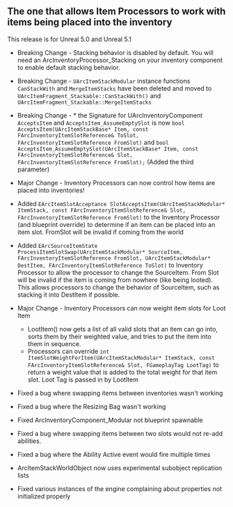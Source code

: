 ## The one that allows Item Processors to work with items being placed into the inventory

This release is for Unreal 5.0 and Unreal 5.1

* Breaking Change - Stacking behavior is disabled by default.  You will need an ArcInventoryProcessor_Stacking on your inventory component to enable default stacking behavior. 
* Breaking Change - `UArcItemStackModular` instance functions `CanStackWith` and `MergeItemStacks` have been deleted and moved to `UArcItemFragment_Stackable::CanStackWith()` and `UArcItemFragment_Stackable::MergeItemStacks`
* Breaking Change - * the Signature for UArcInventoryComponent `AcceptsItem` and `AcceptsItem_AssumeEmptySlot` is now `bool AcceptsItem(UArcItemStackBase* Item, const FArcInventoryItemSlotReference& ToSlot, FArcInventoryItemSlotReference FromSlot)` and  `bool AcceptsItem_AssumeEmptySlot(UArcItemStackBase* Item, const FArcInventoryItemSlotReference& Slot, FArcInventoryItemSlotReference FromSlot);` (Added the third parameter)

* Major Change - Inventory Processors can now control how items are placed into inventories!
 * Added `EArcItemSlotAcceptance SlotAcceptsItem(UArcItemStackModular* ItemStack, const FArcInventoryItemSlotReference& Slot, FArcInventoryItemSlotReference FromSlot)` to the Inventory Processor (and blueprint override) to determine if an item can be placed into an item slot.  FromSlot will be invalid if coming from the world
 * Added `EArcSourceItemState ProcessItemSlotSwap(UArcItemStackModular* SourceItem, FArcInventoryItemSlotReference FromSlot, UArcItemStackModular* DestItem, FArcInventoryItemSlotReference ToSlot)` to Inventory Processor to allow the processor to change the SourceItem.  From Slot will be invalid if the item is coming from nowhere (like being looted).  This allows processors to change the behavior of SourceItem, such as stacking it into DestItem if possible.  

* Major Change - Inventory Processors can now weight item slots for Loot Item
  * LootItem() now gets a list of all valid slots that an item can go into, sorts them by their weighted value, and tries to put the item into them in sequence.  
  * Processors can override `int ItemSlotWeightForItem(UArcItemStackModular* ItemStack, const FArcInventoryItemSlotReference& Slot, FGameplayTag LootTag)` to return a weight value that is added to the total weight for that item slot.  Loot Tag is passed in by LootItem

* Fixed a bug where swapping items between inventories wasn't working
* Fixed a bug where the Resizing Bag wasn't working
* Fixed ArcInventoryComponent_Modular not blueprint spawnable
* Fixed a bug where swapping items between two slots would not re-add abilities.  
* Fixed a bug where the Ability Active event would fire multiple times
* ArcItemStackWorldObject now uses experimental subobject replication lists
* Fixed various instances of the engine complaining about properties not initialized properly
